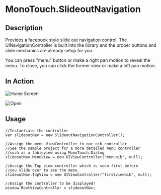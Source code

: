 MonoTouch.SlideoutNavigation
============================

Description
-----------

Provides a facebook style slide out navigation control.
The UINavigationController is built into the library and
the proper buttons and slide mechanics are already setup for you.

You can press "menu" button or make a right pan motion to reveal the menu.
To close, you can click the former view or make a left pan motion.

In Action
---------

![Home Screen](http://www.dillonbuchanan.com/wp-content/uploads/2012/06/img1.png "Home Screen")

![Open](http://www.dillonbuchanan.com/wp-content/uploads/2012/06/img2.png "Open")


Usage
-----

    //Instantiate the controller
    var slideoutNav = new SlideoutNavigationController();
    
    //Assign the menu ViewController to our nib controller
    //See the sample project for a more detailed menu controller
    //such as a tableview using MonoTouch.Dialog
    slideoutNav.MenuView = new UIViewController("menunib", null);

    //Assign the Top view controller which is seen first before
    //you slide over to see the menu.
    slideoutNav.TopView = new UIViewController("firstviewnib", null);

    //Assign the controller to be displayed!
    window.RootViewController = slideoutNav;
